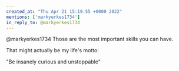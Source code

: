 ```yaml
---
created_at: "Thu Apr 21 15:19:55 +0000 2022"
mentions: ['markyerkes1734']
in_reply_to: @markyerkes1734
---
```


@markyerkes1734 Those are the most important skills you can have.

That might actually be my life's motto:

"Be insanely curious and unstoppable"